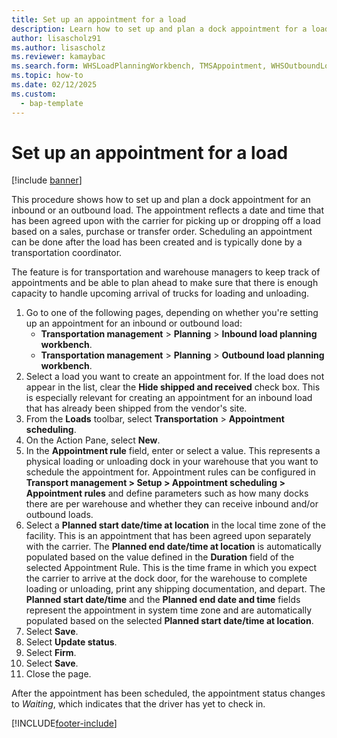 ```yaml
---
title: Set up an appointment for a load
description: Learn how to set up and plan a dock appointment for a load typically done by transportation coordinators, including a step-by-step process. 
author: lisascholz91
ms.author: lisascholz
ms.reviewer: kamaybac
ms.search.form: WHSLoadPlanningWorkbench, TMSAppointment, WHSOutboundLoadPlanningWorkbench, WHSInboundLoadPlanningWorkbench
ms.topic: how-to
ms.date: 02/12/2025
ms.custom: 
  - bap-template
---
```


# Set up an appointment for a load

[!include [banner](../../includes/banner.md)]

This procedure shows how to set up and plan a dock appointment for an inbound or an outbound load. The appointment reflects a date and time that has been agreed upon with the carrier for picking up or dropping off a load based on a sales, purchase or transfer order. Scheduling an appointment can be done after the load has been created and is typically done by a transportation coordinator.

The feature is for transportation and warehouse managers to keep track of appointments and be able to plan ahead to make sure that there is enough capacity to handle upcoming arrival of trucks for loading and unloading. 

1. Go to one of the following pages, depending on whether you're setting up an appointment for an inbound or outbound load:
    - **Transportation management** \> **Planning** \> **Inbound load planning workbench**.
    - **Transportation management** \> **Planning** \> **Outbound load planning workbench**.
1. Select a load you want to create an appointment for. If the load does not appear in the list, clear the **Hide shipped and received** check box. This is especially relevant for creating an appointment for an inbound load that has already been shipped from the vendor's site.
1. From the **Loads** toolbar, select **Transportation** \> **Appointment scheduling**.
1. On the Action Pane, select **New**.
1. In the **Appointment rule** field, enter or select a value. This represents a physical loading or unloading dock in your warehouse that you want to schedule the appointment for. Appointment rules can be configured in **Transport management > Setup > Appointment scheduling > Appointment rules** and define parameters such as how many docks there are per warehouse and whether they can receive inbound and/or outbound loads.
1. Select a **Planned start date/time at location** in the local time zone of the facility. This is an appointment that has been agreed upon separately with the carrier. The **Planned end date/time at location** is automatically populated based on the value defined in the **Duration** field of the selected Appointment Rule. This is the time frame in which you expect the carrier to arrive at the dock door, for the warehouse to complete loading or unloading, print any shipping documentation, and depart. The **Planned start date/time** and the **Planned end date and time** fields represent the appointment in system time zone and are automatically populated based on the selected **Planned start date/time at location**.
1. Select **Save**.
1. Select **Update status**.
1. Select **Firm**.
1. Select **Save**.
1. Close the page.

After the appointment has been scheduled, the appointment status changes to *Waiting*, which indicates that the driver has yet to check in.

[!INCLUDE[footer-include](../../../includes/footer-banner.md)]
